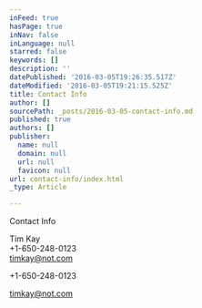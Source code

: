 ```yaml
---
inFeed: true
hasPage: true
inNav: false
inLanguage: null
starred: false
keywords: []
description: ''
datePublished: '2016-03-05T19:26:35.517Z'
dateModified: '2016-03-05T19:21:15.525Z'
title: Contact Info
author: []
sourcePath: _posts/2016-03-05-contact-info.md
published: true
authors: []
publisher:
  name: null
  domain: null
  url: null
  favicon: null
url: contact-info/index.html
_type: Article

---
```

Contact Info

Tim Kay  
+1-650-248-0123  
timkay@not.com

+1-650-248-0123

timkay@not.com